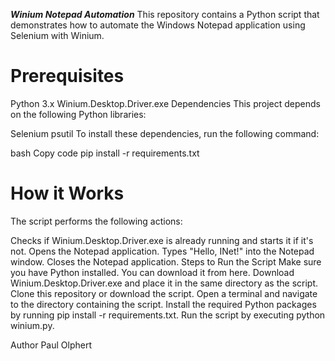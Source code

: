 ***Winium Notepad Automation***
This repository contains a Python script that demonstrates how to automate the Windows Notepad application using Selenium with Winium.

# Prerequisites
Python 3.x
Winium.Desktop.Driver.exe
Dependencies
This project depends on the following Python libraries:

Selenium
psutil
To install these dependencies, run the following command:

bash
Copy code
pip install -r requirements.txt

# How it Works
The script performs the following actions:

Checks if Winium.Desktop.Driver.exe is already running and starts it if it's not.
Opens the Notepad application.
Types "Hello, INet!" into the Notepad window.
Closes the Notepad application.
Steps to Run the Script
Make sure you have Python installed. You can download it from here.
Download Winium.Desktop.Driver.exe and place it in the same directory as the script.
Clone this repository or download the script.
Open a terminal and navigate to the directory containing the script.
Install the required Python packages by running pip install -r requirements.txt.
Run the script by executing python winium.py.

Author
Paul Olphert

